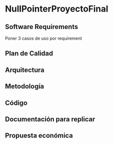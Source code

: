 # NullPointerProyectoFinal

##  Software Requirements
Poner 3 casos de uso por requirement
## Plan de Calidad
## Arquitectura
## Metodología
## Código
## Documentación para replicar
## Propuesta económica
